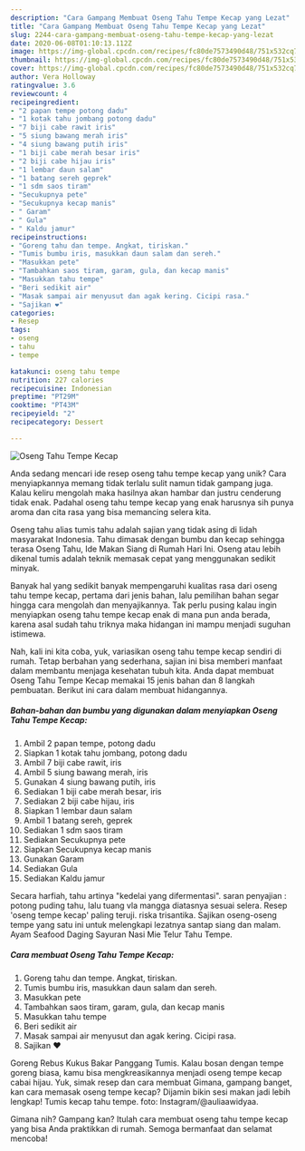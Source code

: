 ```yaml
---
description: "Cara Gampang Membuat Oseng Tahu Tempe Kecap yang Lezat"
title: "Cara Gampang Membuat Oseng Tahu Tempe Kecap yang Lezat"
slug: 2244-cara-gampang-membuat-oseng-tahu-tempe-kecap-yang-lezat
date: 2020-06-08T01:10:13.112Z
image: https://img-global.cpcdn.com/recipes/fc80de7573490d48/751x532cq70/oseng-tahu-tempe-kecap-foto-resep-utama.jpg
thumbnail: https://img-global.cpcdn.com/recipes/fc80de7573490d48/751x532cq70/oseng-tahu-tempe-kecap-foto-resep-utama.jpg
cover: https://img-global.cpcdn.com/recipes/fc80de7573490d48/751x532cq70/oseng-tahu-tempe-kecap-foto-resep-utama.jpg
author: Vera Holloway
ratingvalue: 3.6
reviewcount: 4
recipeingredient:
- "2 papan tempe potong dadu"
- "1 kotak tahu jombang potong dadu"
- "7 biji cabe rawit iris"
- "5 siung bawang merah iris"
- "4 siung bawang putih iris"
- "1 biji cabe merah besar iris"
- "2 biji cabe hijau iris"
- "1 lembar daun salam"
- "1 batang sereh geprek"
- "1 sdm saos tiram"
- "Secukupnya pete"
- "Secukupnya kecap manis"
- " Garam"
- " Gula"
- " Kaldu jamur"
recipeinstructions:
- "Goreng tahu dan tempe. Angkat, tiriskan."
- "Tumis bumbu iris, masukkan daun salam dan sereh."
- "Masukkan pete"
- "Tambahkan saos tiram, garam, gula, dan kecap manis"
- "Masukkan tahu tempe"
- "Beri sedikit air"
- "Masak sampai air menyusut dan agak kering. Cicipi rasa."
- "Sajikan ❤️"
categories:
- Resep
tags:
- oseng
- tahu
- tempe

katakunci: oseng tahu tempe 
nutrition: 227 calories
recipecuisine: Indonesian
preptime: "PT29M"
cooktime: "PT43M"
recipeyield: "2"
recipecategory: Dessert

---
```



![Oseng Tahu Tempe Kecap](https://img-global.cpcdn.com/recipes/fc80de7573490d48/751x532cq70/oseng-tahu-tempe-kecap-foto-resep-utama.jpg)

Anda sedang mencari ide resep oseng tahu tempe kecap yang unik? Cara menyiapkannya memang tidak terlalu sulit namun tidak gampang juga. Kalau keliru mengolah maka hasilnya akan hambar dan justru cenderung tidak enak. Padahal oseng tahu tempe kecap yang enak harusnya sih punya aroma dan cita rasa yang bisa memancing selera kita.

Oseng tahu alias tumis tahu adalah sajian yang tidak asing di lidah masyarakat Indonesia. Tahu dimasak dengan bumbu dan kecap sehingga terasa Oseng Tahu, Ide Makan Siang di Rumah Hari Ini. Oseng atau lebih dikenal tumis adalah teknik memasak cepat yang menggunakan sedikit minyak.

Banyak hal yang sedikit banyak mempengaruhi kualitas rasa dari oseng tahu tempe kecap, pertama dari jenis bahan, lalu pemilihan bahan segar hingga cara mengolah dan menyajikannya. Tak perlu pusing kalau ingin menyiapkan oseng tahu tempe kecap enak di mana pun anda berada, karena asal sudah tahu triknya maka hidangan ini mampu menjadi suguhan istimewa.


Nah, kali ini kita coba, yuk, variasikan oseng tahu tempe kecap sendiri di rumah. Tetap berbahan yang sederhana, sajian ini bisa memberi manfaat dalam membantu menjaga kesehatan tubuh kita. Anda dapat membuat Oseng Tahu Tempe Kecap memakai 15 jenis bahan dan 8 langkah pembuatan. Berikut ini cara dalam membuat hidangannya.

<!--inarticleads1-->

##### Bahan-bahan dan bumbu yang digunakan dalam menyiapkan Oseng Tahu Tempe Kecap:

1. Ambil 2 papan tempe, potong dadu
1. Siapkan 1 kotak tahu jombang, potong dadu
1. Ambil 7 biji cabe rawit, iris
1. Ambil 5 siung bawang merah, iris
1. Gunakan 4 siung bawang putih, iris
1. Sediakan 1 biji cabe merah besar, iris
1. Sediakan 2 biji cabe hijau, iris
1. Siapkan 1 lembar daun salam
1. Ambil 1 batang sereh, geprek
1. Sediakan 1 sdm saos tiram
1. Sediakan Secukupnya pete
1. Siapkan Secukupnya kecap manis
1. Gunakan  Garam
1. Sediakan  Gula
1. Sediakan  Kaldu jamur


Secara harfiah, tahu artinya &#34;kedelai yang difermentasi&#34;. saran penyajian : potong puding tahu, lalu tuang vla mangga diatasnya sesuai selera. Resep &#39;oseng tempe kecap&#39; paling teruji. riska trisantika. Sajikan oseng-oseng tempe yang satu ini untuk melengkapi lezatnya santap siang dan malam. Ayam Seafood Daging Sayuran Nasi Mie Telur Tahu Tempe. 

<!--inarticleads2-->

##### Cara membuat Oseng Tahu Tempe Kecap:

1. Goreng tahu dan tempe. Angkat, tiriskan.
1. Tumis bumbu iris, masukkan daun salam dan sereh.
1. Masukkan pete
1. Tambahkan saos tiram, garam, gula, dan kecap manis
1. Masukkan tahu tempe
1. Beri sedikit air
1. Masak sampai air menyusut dan agak kering. Cicipi rasa.
1. Sajikan ❤️


Goreng Rebus Kukus Bakar Panggang Tumis. Kalau bosan dengan tempe goreng biasa, kamu bisa mengkreasikannya menjadi oseng tempe kecap cabai hijau. Yuk, simak resep dan cara membuat Gimana, gampang banget, kan cara memasak oseng tempe kecap? Dijamin bikin sesi makan jadi lebih lengkap! Tumis kecap tahu tempe. foto: Instagram/@auliaawidyaa. 

Gimana nih? Gampang kan? Itulah cara membuat oseng tahu tempe kecap yang bisa Anda praktikkan di rumah. Semoga bermanfaat dan selamat mencoba!
